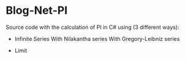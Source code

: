 # Blog-Net-PI
Source code with the calculation of PI in C# using (3 different ways):

* Infinite Series
With Nilakantha series
With Gregory-Leibniz series

* Limit
 